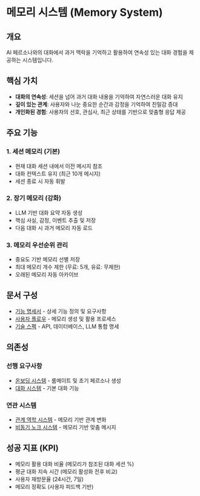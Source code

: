 # 메모리 시스템 (Memory System)

## 개요
AI 페르소나와의 대화에서 과거 맥락을 기억하고 활용하여 연속성 있는 대화 경험을 제공하는 시스템입니다.

## 핵심 가치
- **대화의 연속성**: 세션을 넘어 과거 대화 내용을 기억하여 자연스러운 대화 유지
- **깊이 있는 관계**: 사용자와 나눈 중요한 순간과 감정을 기억하여 친밀감 증대
- **개인화된 경험**: 사용자의 선호, 관심사, 최근 상태를 기반으로 맞춤형 응답 제공

## 주요 기능

### 1. 세션 메모리 (기본)
- 현재 대화 세션 내에서 이전 메시지 참조
- 대화 컨텍스트 유지 (최근 10개 메시지)
- 세션 종료 시 자동 휘발

### 2. 장기 메모리 (강화)
- LLM 기반 대화 요약 자동 생성
- 핵심 사실, 감정, 이벤트 추출 및 저장
- 다음 대화 시 과거 메모리 자동 로드

### 3. 메모리 우선순위 관리
- 중요도 기반 메모리 선별 저장
- 최대 메모리 개수 제한 (무료: 5개, 유료: 무제한)
- 오래된 메모리 자동 아카이브

## 문서 구성

- [기능 명세서](./feature-spec.md) - 상세 기능 정의 및 요구사항
- [사용자 플로우](./user-flow.md) - 메모리 생성 및 활용 프로세스
- [기술 스펙](./tech-spec.md) - API, 데이터베이스, LLM 통합 명세

## 의존성

### 선행 요구사항
- [온보딩 시스템](../01_Onboarding/README.md) - 룸메이트 및 초기 페르소나 생성
- [대화 시스템](../04_Chat/README.md) - 기본 대화 기능

### 연관 시스템
- [관계 역학 시스템](../06_Relationship/README.md) - 메모리 기반 관계 변화
- [비동기 노크 시스템](../07_AsyncKnock/README.md) - 메모리 기반 맞춤 메시지

## 성공 지표 (KPI)
- 메모리 활용 대화 비율 (메모리가 참조된 대화 세션 %)
- 평균 대화 지속 시간 (메모리 활성화 전후 비교)
- 사용자 재방문율 (24시간, 7일)
- 메모리 정확도 (사용자 피드백 기반)
